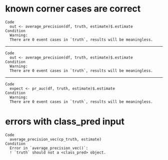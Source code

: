 # known corner cases are correct

    Code
      out <- average_precision(df, truth, estimate)$.estimate
    Condition
      Warning:
      There are 0 event cases in `truth`, results will be meaningless.

---

    Code
      out <- average_precision(df, truth, estimate)$.estimate
    Condition
      Warning:
      There are 0 event cases in `truth`, results will be meaningless.

---

    Code
      expect <- pr_auc(df, truth, estimate)$.estimate
    Condition
      Warning:
      There are 0 event cases in `truth`, results will be meaningless.

# errors with class_pred input

    Code
      average_precision_vec(cp_truth, estimate)
    Condition
      Error in `average_precision_vec()`:
      ! `truth` should not a <class_pred> object.

